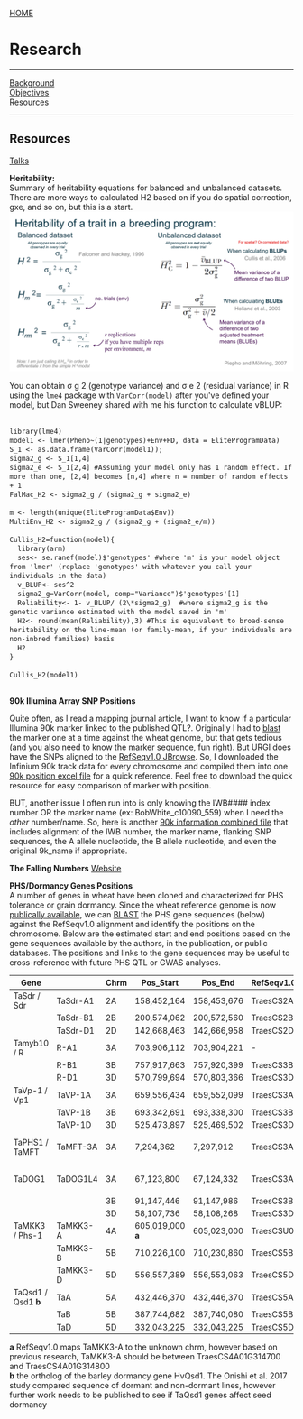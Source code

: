 [HOME](./index.html)

# Research <a id="top"></a>   

---------

[Background](./research.html)  
[Objectives](./objectives.html)  
[Resources]()  

----------

## Resources 

[Talks](./talks.html)  

**Heritability:**   
Summary of heritability equations for balanced and unbalanced datasets.   
There are more ways to calculated H2 based on if you do spatial correction, gxe, and so on, but this is a start.   
![](./Notebooks/img/HeritabilitySummary.jpg)   
  
You can obtain &sigma; g 2 (genotype variance) and &sigma; e 2 (residual variance) in R using the `lme4` package with `VarCorr(model)`  after you've defined your model, but Dan Sweeney shared with me his function to calculate vBLUP:  
<pre>
  <code>
library(lme4)
model1 <- lmer(Pheno~(1|genotypes)+Env+HD, data = EliteProgramData) 
S_1 <- as.data.frame(VarCorr(model1)); 
sigma2_g <- S_1[1,4]
sigma2_e <- S_1[2,4] #Assuming your model only has 1 random effect. If more than one, [2,4] becomes [n,4] where n = number of random effects + 1 
FalMac_H2 <- sigma2_g / (sigma2_g + sigma2_e)

m <- length(unique(EliteProgramData$Env))
MultiEnv_H2 <- sigma2_g / (sigma2_g + (sigma2_e/m))
  
Cullis_H2=function(model){
  library(arm)
  ses<- se.ranef(model)$'genotypes' #where 'm' is your model object from 'lmer' (replace 'genotypes' with whatever you call your individuals in the data)
  v_BLUP<- ses^2
  sigma2_g=VarCorr(model, comp="Variance")$'genotypes'[1]
  Reliability<- 1- v_BLUP/ (2\*sigma2_g)  #where sigma2_g is the genetic variance estimated with the model saved in 'm'
  H2<- round(mean(Reliability),3) #This is equivalent to broad-sense heritability on the line-mean (or family-mean, if your individuals are non-inbred families) basis
  H2
}

Cullis_H2(model1)
  </code>
</pre>

**90k Illumina Array SNP Positions**

Quite often, as I read a mapping journal article, I want to know if a particular Illumina 90k marker linked to the published QTL?.  Originally I had to [blast](https://urgi.versailles.inra.fr/blast_iwgsc/blast.php) the marker one at a time against the wheat genome, but that gets tedious (and you also need to know the marker sequence, fun right). But URGI does have the SNPs aligned to the [RefSeqv1.0 JBrowse](https://urgi.versailles.inra.fr/jbrowseiwgsc/gmod_jbrowse/?data=myData%2FIWGSC_RefSeq_v1.0&loc=chr2B%3A156419001..157450000&tracks=HighConfidenceGenesv1.0%2CHighConfidenceGenes%2CINFINIUM90K_SUMMARY&highlight=). So, I downloaded the Infinium 90k track data for every chromosome and compiled them into one [90k position excel file](https://drive.google.com/open?id=1u7VcC2kejH1ky9KtPQvyc0DcTPjQI4P0) for a quick reference. Feel free to download the quick resource for easy comparison of marker with position. 

BUT, another issue I often run into is only knowing the IWB#### index number OR the marker name (ex: BobWhite_c10090_559) when I need the *other* number/name. So, here is another [90k information combined file](https://drive.google.com/open?id=1ZUgo6jHEiIrARNCUCpqLF76GA1ZS3MUM) that includes alignment of the IWB number, the marker name, flanking SNP sequences, the A allele nucleotide, the B allele nucleotide, and even the original 9k_name if appropriate. 

**The Falling Numbers** [Website](http://steberlab.org/project7599.php)   

**PHS/Dormancy Genes Positions**    
A number of genes in wheat have been cloned and characterized for PHS tolerance or grain dormancy. Since the wheat reference genome is now [publically available](https://www.wheatgenome.org/News/Latest-news/Reference-Sequence), we can [BLAST](https://urgi.versailles.inra.fr/blast_iwgsc/blast.php) the PHS gene sequences (below) against the RefSeqv1.0 alignment and identify the positions on the chromosome. Below are the estimated start and end positions based on the gene sequences available by the authors, in the publication, or public databases. The positions and links to the gene sequences may be useful to cross-reference with future PHS QTL or GWAS analyses.  

| Gene   |  | Chrm | Pos_Start    | Pos_End      | RefSeqv1.0_Gene_Name     | Reference        | Gene_Seq            |
| ------- | ------------ | ---- | ------------ | ------------ | ----------------------------------------- | ---------------------- | ------------------------------------------------------------ |
| TaSdr /    Sdr  | TaSdr-A1     | 2A   | 158,452,164  | 158,453,676  | TraesCS2A01G191400                        | [Zhang et al., 2014](https://link.springer.com/article/10.1007/s11032-013-9935-8)     | [KF021988](http://getentry.ddbj.nig.ac.jp/getentry/na/KF021988?filetype=html) |
|   | TaSdr-B1     | 2B   | 200,574,062  | 200,572,560  | TraesCS2B02G215300                        |                        | [KF021990](http://getentry.ddbj.nig.ac.jp/getentry/na/KF021990?filetype=html) |
|   | TaSdr-D1     | 2D   | 142,668,463  | 142,666,958  | TraesCS2D01G196200                        |                        | [KF021992](http://getentry.ddbj.nig.ac.jp/getentry/na/KF021992?filetype=html) |
| Tamyb10 /  R  | R-A1         | 3A   | 703,906,112  | 703,904,221  | - | [Himi et al., 2011]()      | [AB599721](https://www.ebi.ac.uk/ena/data/view/AB599721)               |
|   | R-B1         | 3B   | 757,917,663  | 757,920,399  | TraesCS3B01G515900                        |                        | [AB191459](https://www.ebi.ac.uk/ena/data/view/AB191459)                 |
|    | R-D1         | 3D   | 570,799,694  | 570,803,366  | TraesCS3D01G468400                        |                        | [AB191460](https://www.ebi.ac.uk/ena/data/view/AB191460)                 |
| TaVp-1 / Vp1      | TaVP-1A      | 3A   | 659,556,434  | 659,552,099  | TraesCS3A01G417300                        | [Yang et al., 2014](https://link.springer.com/article/10.1007%2Fs11032-013-9935-8)      | [Vp-1A](https://www.ncbi.nlm.nih.gov/gene/?term=Vp-1A) |
|   | TaVP-1B      | 3B   | 693,342,691  | 693,338,300  | TraesCS3B01G452200                        |                        | [AJ400713](http://getentry.ddbj.nig.ac.jp/getentry/na/AJ400713?filetype=html) |
|    | TaVP-1D      | 3D   | 525,473,897  | 525,469,502  | TraesCS3D01G412800                        |                        | [AJ400714](http://getentry.ddbj.nig.ac.jp/getentry/na/AJ400714?filetype=html) |
| TaPHS1 / TaMFT    | TaMFT-3A     | 3A   | 7,294,362    | 7,297,912    | TraesCS3A02G006600                        | [Nakamura et al., 2011](http://www.plantcell.org/content/23/9/3215)  | [G1UE17 ](https://www.uniprot.org/uniprot/G1UE17)                       |
| TaDOG1       | TaDOG1L4     | 3A   | 67,123,800   | 67,124,332   | TraesCS3A01G103500                        | [Ashikawa et al., 2013](http://www.sciencedirect.com/science/article/pii/S0168945213000678) | [AB555729](https://www.ebi.ac.uk/ena/data/view/AB555729)                 |
|   |              | 3B   | 91,147,446   | 91,147,986   | TraesCS3B01G120900                        |                        |                                                              |
|   |              | 3D   | 58,107,736   | 58,108,268   | TraesCS3D01G105800                        |                        |                                                              |
| TaMKK3 / Phs-1    | TaMKK3-A     | 4A   | 605,019,000 **a** | 605,023,000 | TraesCSU01G167000                         | [Torada et al., 2016](http://www.cell.com/current-biology/fulltext/S0960-9822(16)30010-0?_returnURL=http%3A%2F%2Flinkinghub.elsevier.com%2Fretrieve%2Fpii%2FS0960982216300100%3Fshowall%3Dtrue)    | [LC091368](http://getentry.ddbj.nig.ac.jp/getentry/na/LC091368?filetype=html) |
|   | TaMKK3-B     | 5B   | 710,226,100  | 710,230,860  | TraesCS5B01G565100                        |                        |                                                              |
|   | TaMKK3-D     | 5D   | 556,557,389  | 556,553,063  | TraesCS5D01G549600                        |                        | [LC091372](http://getentry.ddbj.nig.ac.jp/getentry/na/LC091372?filetype=html) |
| TaQsd1 / Qsd1 **b**    | TaA          | 5A   | 432,446,370  | 432,446,370  | TraesCS5A01G216200                        | [Onishi et al., 2017](https://doi.org/10.1186/s12864-017-3880-6)    | [Qsd1](https://static-content.springer.com/esm/art%3A10.1186%2Fs12864-017-3880-6/MediaObjects/12864_2017_3880_MOESM2_ESM.zip) |
|    | TaB          | 5B   | 387,744,682  | 387,740,080  | TraesCS5B01G214700                        |                        |                                                              |
|   | TaD          | 5D   | 332,043,225  | 332,043,225  | TraesCS5D01G224200                        |                        |                                                              |  

**a** RefSeqv1.0 maps TaMKK3-A to the unknown chrm, however based on previous research, TaMKK3-A should be between TraesCS4A01G314700 and TraesCS4A01G314800   
**b** the ortholog of the barley dormancy gene HvQsd1. The Onishi et al. 2017 study compared sequence of dormant and non-dormant lines, however further work needs to be published to see if TaQsd1 genes affect seed dormancy
